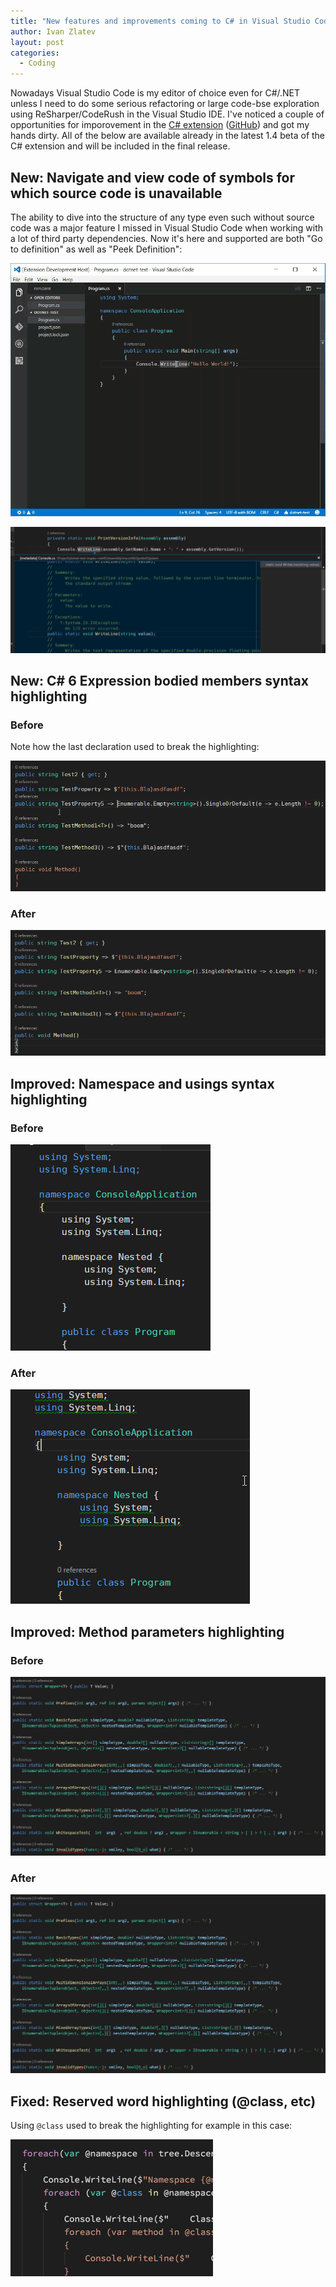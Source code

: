 ```yaml
---
title: "New features and improvements coming to C# in Visual Studio Code"
author: Ivan Zlatev
layout: post
categories:
  - Coding
---
```


Nowadays Visual Studio Code is my editor of choice even for C#/.NET unless I need to do some serious refactoring or large code-bse exploration using ReSharper/CodeRush in the Visual Studio IDE. I've noticed a couple of opportunities for imporovement in the [C# extension](https://marketplace.visualstudio.com/items?itemName=ms-vscode.csharp) ([GitHub](https://github.com/OmniSharp/omnisharp-vscode)) and got my hands dirty. All of the below are available already in the latest 1.4 beta of the C# extension and will be included in the final release.


## New: Navigate and view code of symbols for which source code is unavailable

The ability to dive into the structure of any type even such without source code was a major feature I missed in Visual Studio Code when working with a lot of third party dependencies. Now it's here and supported are both "Go to definition" as well as "Peek Definition":

![](/content/2016-08-18-visual-studio-code-csharp-improvements/goto-reference.gif)

![](/content/2016-08-18-visual-studio-code-csharp-improvements/peek-reference.png)


## New: C# 6 Expression bodied members syntax highlighting


### Before

Note how the last declaration used to break the highlighting:

![](/content/2016-08-18-visual-studio-code-csharp-improvements/ex-before.png)

### After

![](/content/2016-08-18-visual-studio-code-csharp-improvements/ex-after.png)


## Improved: Namespace and usings syntax highlighting

### Before

![](/content/2016-08-18-visual-studio-code-csharp-improvements/ns-before.png)


### After

![](/content/2016-08-18-visual-studio-code-csharp-improvements/ns-after.png)


## Improved: Method parameters highlighting

### Before

![](/content/2016-08-18-visual-studio-code-csharp-improvements/arg-after.png)

### After

![](/content/2016-08-18-visual-studio-code-csharp-improvements/arg-after.png)


## Fixed: Reserved word highlighting (@class, etc)

Using `@class` used to break the highlighting for example in this case:

![](/content/2016-08-18-visual-studio-code-csharp-improvements/reserved-kw.png)




